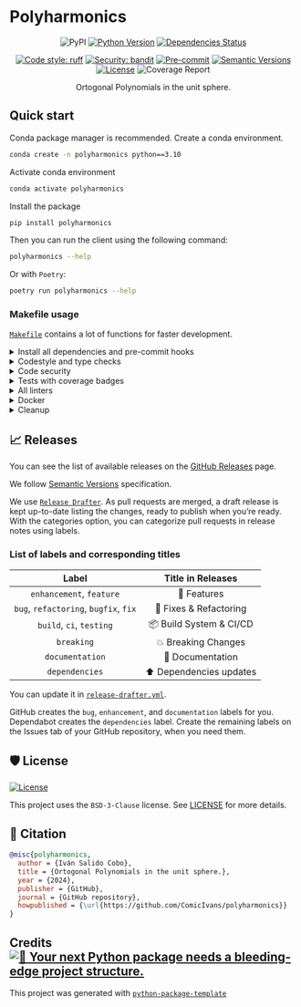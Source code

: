 # Polyharmonics

<div align="center">

![PyPI](https://img.shields.io/pypi/v/polyharmonics)
[![Python Version](https://img.shields.io/pypi/pyversions/polyharmonics.svg)](https://pypi.org/project/polyharmonics/)
[![Dependencies Status](https://img.shields.io/badge/dependencies-up%20to%20date-brightgreen.svg)](https://github.com/ComicIvans/polyharmonics/pulls?utf8=%E2%9C%93&q=is%3Apr%20author%3Aapp%2Fdependabot)

[![Code style: ruff](https://img.shields.io/badge/code%20style-black-000000.svg)](https://github.com/astral-sh/ruff)
[![Security: bandit](https://img.shields.io/badge/security-bandit-green.svg)](https://github.com/PyCQA/bandit)
[![Pre-commit](https://img.shields.io/badge/pre--commit-enabled-brightgreen?logo=pre-commit&logoColor=white)](https://github.com/ComicIvans/polyharmonics/blob/main/.pre-commit-config.yaml)
[![Semantic Versions](https://img.shields.io/badge/%20%20%F0%9F%93%A6%F0%9F%9A%80-semantic--versions-e10079.svg)](https://github.com/ComicIvans/polyharmonics/releases)
[![License](https://img.shields.io/github/license/ComicIvans/polyharmonics)](https://github.com/ComicIvans/polyharmonics/blob/main/LICENSE)
![Coverage Report](assets/images/coverage.svg)

Ortogonal Polynomials in the unit sphere.

</div>

## Quick start

Conda package manager is recommended. Create a conda environment.

```bash
conda create -n polyharmonics python==3.10
```

Activate conda environment

```bash
conda activate polyharmonics
```

Install the package

```bash
pip install polyharmonics
```

Then you can run the client using the following command:

```bash
polyharmonics --help
```

Or with `Poetry`:

```bash
poetry run polyharmonics --help
```

### Makefile usage

[`Makefile`](https://github.com/ComicIvans/polyharmonics/blob/main/Makefile) contains a lot of functions for faster development.

<details>
<summary>Install all dependencies and pre-commit hooks</summary>
<p>

Install requirements:

```bash
make install
```

Pre-commit hooks coulb be installed after `git init` via

```bash
make pre-commit-install
```

</p>
</details>

<details>
<summary>Codestyle and type checks</summary>
<p>

Automatic formatting uses `ruff`.

```bash
make polish-codestyle

# or use synonym
make formatting
```

Codestyle checks only, without rewriting files:

```bash
make check-codestyle
```

> Note: `check-codestyle` uses `ruff` and `darglint` library

</p>
</details>

<details>
<summary>Code security</summary>
<p>

> If this command is not selected during installation, it cannnot be used.

```bash
make check-safety
```

This command launches `Poetry` integrity checks as well as identifies security issues with `Safety` and `Bandit`.

```bash
make check-safety
```

</p>
</details>

<details>
<summary>Tests with coverage badges</summary>
<p>

Run `pytest`

```bash
make test
```

</p>
</details>

<details>
<summary>All linters</summary>
<p>

Of course there is a command to run all linters in one:

```bash
make lint
```

the same as:

```bash
make check-codestyle && make test && make check-safety
```

</p>
</details>

<details>
<summary>Docker</summary>
<p>

```bash
make docker-build
```

which is equivalent to:

```bash
make docker-build VERSION=latest
```

Remove docker image with

```bash
make docker-remove
```

More information [about docker](https://github.com/Undertone0809/python-package-template/tree/main/%7B%7B%20cookiecutter.project_name%20%7D%7D/docker).

</p>
</details>

<details>
<summary>Cleanup</summary>
<p>
Delete pycache files

```bash
make pycache-remove
```

Remove package build

```bash
make build-remove
```

Delete .DS_STORE files

```bash
make dsstore-remove
```

Remove .mypycache

```bash
make mypycache-remove
```

Or to remove all above run:

```bash
make cleanup
```

</p>
</details>

## 📈 Releases

You can see the list of available releases on the [GitHub Releases](https://github.com/ComicIvans/polyharmonics/releases) page.

We follow [Semantic Versions](https://semver.org/) specification.

We use [`Release Drafter`](https://github.com/marketplace/actions/release-drafter). As pull requests are merged, a draft release is kept up-to-date listing the changes, ready to publish when you’re ready. With the categories option, you can categorize pull requests in release notes using labels.

### List of labels and corresponding titles

|               **Label**               |  **Title in Releases**  |
| :-----------------------------------: | :---------------------: |
|       `enhancement`, `feature`        |       🚀 Features       |
| `bug`, `refactoring`, `bugfix`, `fix` | 🔧 Fixes & Refactoring  |
|       `build`, `ci`, `testing`        | 📦 Build System & CI/CD |
|              `breaking`               |   💥 Breaking Changes   |
|            `documentation`            |    📝 Documentation     |
|            `dependencies`             | ⬆️ Dependencies updates |

You can update it in [`release-drafter.yml`](https://github.com/ComicIvans/polyharmonics/blob/main/.github/release-drafter.yml).

GitHub creates the `bug`, `enhancement`, and `documentation` labels for you. Dependabot creates the `dependencies` label. Create the remaining labels on the Issues tab of your GitHub repository, when you need them.

## 🛡 License

[![License](https://img.shields.io/github/license/ComicIvans/polyharmonics)](https://github.com/ComicIvans/polyharmonics/blob/main/LICENSE)

This project uses the `BSD-3-Clause` license. See [LICENSE](https://github.com/ComicIvans/polyharmonics/blob/main/LICENSE) for more details.

## 📃 Citation

```bibtex
@misc{polyharmonics,
  author = {Iván Salido Cobo},
  title = {Ortogonal Polynomials in the unit sphere.},
  year = {2024},
  publisher = {GitHub},
  journal = {GitHub repository},
  howpublished = {\url{https://github.com/ComicIvans/polyharmonics}}
}
```

## Credits [![🚀 Your next Python package needs a bleeding-edge project structure.](https://img.shields.io/badge/python--package--template-%F0%9F%9A%80-brightgreen)](https://github.com/Undertone0809/python-package-template)

This project was generated with [`python-package-template`](https://github.com/Undertone0809/python-package-template)
